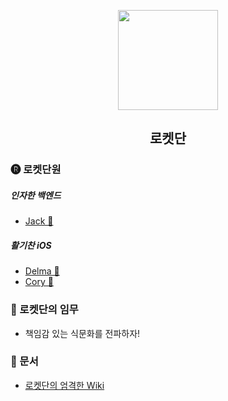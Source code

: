 <p align="center">
  <img src="https://github.com/guswns1659/TeamRocket/blob/master/assets/team-rocket-logo.png?raw=true" width="160px">
</p>  
<p> <h2 align="center">로켓단</h3> </p>


### 🅡 로켓단원

##### 인자한 백엔드

- [Jack 🐘](https://github.com/guswns1659)

##### 활기찬 iOS 

- [Delma 🐝](https://github.com/delmaSong)
- [Cory 🦊](https://github.com/corykim0829)

### 🚀 로켓단의 임무

- 책임감 있는 식문화를 전파하자!

### 📝 문서

- [로켓단의 엄격한 Wiki](https://github.com/guswns1659/TeamRocket/wiki)
